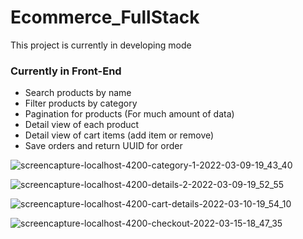 # Ecommerce_FullStack 
This project is currently in developing mode 

### Currently in Front-End 
- Search products by name 
- Filter products by category 
- Pagination for products (For much amount of data) 
- Detail view of each product
- Detail view of cart items (add item or remove)
- Save orders and return UUID for order

![screencapture-localhost-4200-category-1-2022-03-09-19_43_40](https://user-images.githubusercontent.com/84829442/158375924-59aace08-54ec-4d5e-a398-74f30f093791.png)

![screencapture-localhost-4200-details-2-2022-03-09-19_52_55](https://user-images.githubusercontent.com/84829442/158375934-a5a66fc7-f11b-4fa0-b12f-ca33bf434c04.png)

![screencapture-localhost-4200-cart-details-2022-03-10-19_54_10](https://user-images.githubusercontent.com/84829442/158375962-314cfe77-2b5b-42c1-94a7-48cd950c3bc2.png)

![screencapture-localhost-4200-checkout-2022-03-15-18_47_35](https://user-images.githubusercontent.com/84829442/158376241-c8db2326-29ce-44ef-b06d-75b90722052a.png)

